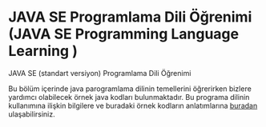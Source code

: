 # JAVA SE Programlama Dili Öğrenimi (JAVA SE Programming Language Learning )

JAVA SE (standart versiyon) Programlama Dili Öğrenimi

Bu bölüm içerinde java parogramlama dilinin temellerini öğrerirken bizlere yardımcı olabilecek örnek java kodları bulunmaktadır. Bu programa dilinin kullanımına ilişkin bilgilere ve buradaki örnek kodların anlatımlarına [buradan](http://www.supforce.com/web/bilgi-bankasi/programlama/java/java-se/) ulaşabilirsiniz.


